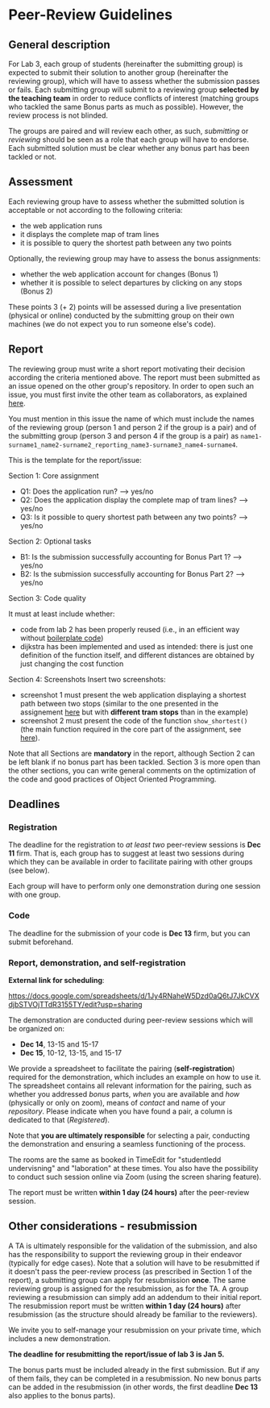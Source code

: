 Peer-Review Guidelines
======================

## General description

For Lab 3, each group of students (hereinafter the submitting group) is expected to submit their solution to another group (hereinafter the reviewing group), which will have to assess whether the submission passes or fails.
Each submitting group will submit to a reviewing group **selected by the teaching team** in order to reduce conflicts of interest (matching groups who tackled the same Bonus parts as much as possible).
However, the review process is not blinded.

The groups are paired and will review each other, as such, *submitting* or *reviewing* should be seen as a role that each group will have to endorse.
Each submitted solution must be clear whether any bonus part has been tackled or not.

## Assessment
Each reviewing group have to assess whether the submitted solution is acceptable or not according to the following criteria:

- the web application runs
- it displays the complete map of tram lines
- it is possible to query the shortest path between any two points

Optionally, the reviewing group may have to assess the bonus assignments:
- whether the web application account for changes (Bonus 1)
- whether it is possible to select departures by clicking on any stops (Bonus 2)

These points 3 (+ 2) points will be assessed during a live presentation (physical or online) conducted by the submitting group on their own machines (we do not expect you to run someone else's code).

## Report

The reviewing group must write a short report motivating their decision according the criteria mentioned above.
The report must been submitted as an issue opened on the other group's repository.
In order to open such an issue, you must first invite the other team as collaborators, as explained [here](https://docs.github.com/en/account-and-profile/setting-up-and-managing-your-personal-account-on-github/managing-access-to-your-personal-repositories/inviting-collaborators-to-a-personal-repository).

You must mention in this issue the name of which must include the names of the reviewing group (person 1 and person 2 if the group is a pair) and of the submitting group (person 3 and person 4 if the group is a pair) as `name1-surname1_name2-surname2_reporting_name3-surname3_name4-surname4`.

This is the template for the report/issue:

Section 1: Core assignment
- Q1: Does the application run? --> yes/no
- Q2: Does the application display the complete map of tram lines? --> yes/no
- Q3: Is it possible to query shortest path between any two points? --> yes/no

Section 2: Optional tasks
- B1: Is the submission successfully accounting for Bonus Part 1? --> yes/no
- B2: Is the submission successfully accounting for Bonus Part 2? --> yes/no

Section 3: Code quality

It must at least include whether:
- code from lab 2 has been properly reused (i.e., in an efficient way without [boilerplate code](https://en.wikipedia.org/wiki/Boilerplate_code))
- dijkstra has been implemented and used as intended: there is just
  one definition of the function itself, and different distances are
  obtained by just changing the cost function

Section 4: Screenshots
Insert two screenshots: 
- screenshot 1 must present the web application displaying a shortest path between two stops (similar to the one presented in the assignement [here](https://htmlpreview.github.io/?https://github.com/aarneranta/chalmers-advanced-python/blob/main/labs/lab3/examples/show_route.html) but with **different tram stops** than in the example)
- screenshot 2 must present the code of the function `show_shortest()` (the main function required in the core part of the assignment, see [here](https://github.com/aarneranta/chalmers-advanced-python/blob/main/labs/lab3/lab3.md#your-todo-continue-from-here)).

Note that all Sections are **mandatory** in the report, although Section 2 can be left blank if no bonus part has been tackled.
Section 3 is more open than the other sections, you can write general comments on the optimization of the code and good practices of Object Oriented Programming.

## Deadlines
### Registration
The deadline for the registration to _at least two_ peer-review sessions is **Dec 11** firm.
That is, each group has to suggest at least two sessions during which they can be available in order to facilitate pairing with other groups (see below).

Each group will have to perform only one demonstration during one session with one group. 

### Code 
The deadline for the submission of your code is **Dec 13** firm, but you can submit beforehand.

### Report, demonstration, and self-registration

**External link for scheduling**: 

https://docs.google.com/spreadsheets/d/1Jy4RNaheW5Dzd0aQ6tJ7JkCVXdjbSTVOjTTdR3155TY/edit?usp=sharing

The demonstration are conducted during peer-review sessions which will be organized on:
- **Dec 14**, 13-15 and 15-17
- **Dec 15**, 10-12, 13-15, and 15-17

We provide a spreadsheet to facilitate the pairing (**self-registration**) required for the demonstration, which includes an example on how to use it.
The spreadsheet contains all relevant information for the pairing, such as whether you addressed _bonus_ parts, _when_ you are available and _how_ (physically or only on zoom), means of _contact_ and name of your _repository_.
Please indicate when you have found a pair, a column is dedicated to that (_Registered_).

Note that **you are ultimately responsible** for selecting a pair, conducting the demonstration and ensuring a seamless functioning of the process.

The rooms are the same as booked in TimeEdit for "studentledd undervisning" and "laboration" at these times.
You also have the possibility to conduct such session online via Zoom (using the screen sharing feature).

The report must be written **within 1 day (24 hours)** after the peer-review session.

## Other considerations - resubmission

A TA is ultimately responsible for the validation of the submission, and also has the responsibility to support the reviewing group in their endeavor (typically for edge cases).
Note that a solution will have to be resubmitted if it doesn't pass the peer-review process (as prescribed in Section 1 of the report), a submitting group can apply for resubmission **once**.
The same reviewing group is assigned for the resubmission, as for the TA.
A group reviewing a resubmission can simply add an addendum to their initial report.
The resubmission report must be written **within 1 day (24 hours)** after resubmission (as the structure should already be familiar to the reviewers).

We invite you to self-manage your resubmission on your private time, which includes a new demonstration.

**The deadline for resubmitting the report/issue of lab 3 is Jan 5.**

The bonus parts must be included already in the first
submission. But if any of them fails, they can be completed in a
resubmission. No new bonus parts can be added in the resubmission (in
other words, the first deadline **Dec 13** also applies to the bonus
parts).

